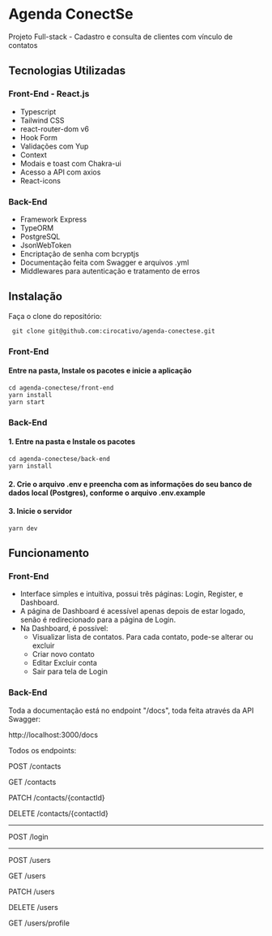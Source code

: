 # Agenda ConectSe

Projeto Full-stack - Cadastro e consulta de clientes com vínculo de contatos

## Tecnologias Utilizadas

### Front-End - React.js
- Typescript
- Tailwind CSS
- react-router-dom v6
- Hook Form
- Validações com Yup
- Context
- Modais e toast com Chakra-ui
- Acesso a API com axios
- React-icons

### Back-End
- Framework Express
- TypeORM
- PostgreSQL
- JsonWebToken
- Encriptação de senha com bcryptjs
- Documentação feita com Swagger e arquivos .yml
- Middlewares para autenticação e tratamento de erros

## Instalação

Faça o clone do repositório:

` git clone git@github.com:cirocativo/agenda-conectese.git`

### Front-End

#### Entre na pasta, Instale os pacotes e inicie a aplicação

```
cd agenda-conectese/front-end
yarn install
yarn start
```

### Back-End

#### 1. Entre na pasta e Instale os pacotes

```
cd agenda-conectese/back-end
yarn install
```

#### 2. Crie o arquivo .env e preencha com as informações do seu banco de dados local (Postgres), conforme o arquivo .env.example

#### 3. Inicie o servidor

`yarn dev`

## Funcionamento

### Front-End

- Interface simples e intuitiva, possui três páginas: Login, Register, e Dashboard. 
- A página de Dashboard é acessível apenas depois de estar logado, senão é redirecionado para a página de Login.
- Na Dashboard, é possível:
  - Visualizar lista de contatos. Para cada contato, pode-se alterar ou excluir
  - Criar novo contato
  - Editar Excluir conta
  - Sair para tela de Login

### Back-End

Toda a documentação está no endpoint "/docs", toda feita através da API Swagger:

http://localhost:3000/docs

Todos os endpoints:

POST
/contacts

GET
/contacts

PATCH
/contacts/{contactId}

DELETE
/contacts/{contactId}

----------------------
POST
/login

----------------------
POST
/users

GET
/users

PATCH
/users

DELETE
/users

GET
/users/profile


